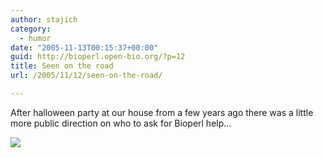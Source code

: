 ```yaml
---
author: stajich
category:
  - humor
date: "2005-11-13T00:15:37+00:00"
guid: http://bioperl.open-bio.org/?p=12
title: Seen on the road
url: /2005/11/12/seen-on-the-road/

---
```

After halloween party at our house from a few years ago there was a little more public direction on who to ask for Bioperl help...

[![](/obf-hugo-test/wp/wp-content/uploads/2006/01/bioperl_graffiti.jpg)](/obf-hugo-test/wp/wp-content/uploads/2006/01/bioperl_graffiti.jpg)
